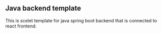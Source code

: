 ## Java backend template

This is scelet template for java spring boot backend that is connected to react frontend.
